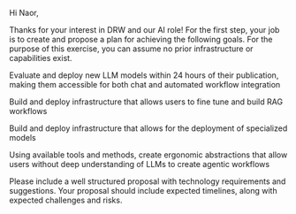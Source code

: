 Hi Naor,

Thanks for your interest in DRW and our AI role! For the first step, your job is to create and propose a plan for achieving the following goals. For the purpose of this exercise, you can assume no prior infrastructure or capabilities exist.

Evaluate and deploy new LLM models within 24 hours of their publication, making them accessible for both chat and automated workflow integration

Build and deploy infrastructure that allows users to fine tune and build RAG workflows

Build and deploy infrastructure that allows for the deployment of specialized models

Using available tools and methods, create ergonomic abstractions that allow users without deep understanding of LLMs to create agentic workflows

Please include a well structured proposal with technology requirements and suggestions. Your proposal should include expected timelines, along with expected challenges and risks.